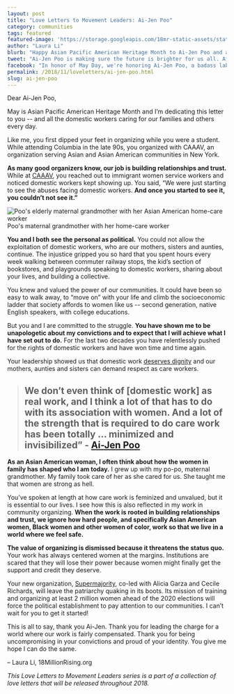 ```yaml
---
layout: post
title: "Love Letters to Movement Leaders: Ai-Jen Poo"
category: communities
tags: featured
featured-image: 'https://storage.googleapis.com/18mr-static-assets/static/images/featured/2019-05-02-aijen.png'
author: "Laura Li"
blurb: "Happy Asian Pacific American Heritage Month to Ai-Jen Poo and all domestic workers caring for our families."
tweet: "Ai-Jen Poo is making sure the future is brighter for us all. After reading this, you'll want to write a love letter to her, too %23LoveLetterstoMovementLeaders %23APAHM"
facebook: "In honor of May Day, we're honoring Ai-Jen Poo, a badass labor organizer, visionary, and fighter"
permalink: /2018/11/loveletters/ai-jen-poo.html
slug: ai-jen-poo
---
```


Dear Ai-Jen Poo,

May is Asian Pacific American Heritage Month and I’m dedicating this letter to you -- and all the domestic workers caring for our families and others every day.

Like me, you first dipped your feet in organizing while you were a student. While attending Columbia in the late 90s, you organized with CAAAV, an organization serving Asian and Asian American communities in New York.

**As many good organizers know, our job is building relationships and trust.** While at [CAAAV](https://caaav.org/), you reached out to immigrant women service workers and noticed domestic workers kept showing up. You said, “We were just starting to see the abuses facing domestic workers. **And once you started to see it, you couldn’t not see it.”**

![Poo's elderly maternal grandmother with her Asian American home-care worker ](https://storage.googleapis.com/18mr-static-assets/static/images/blog/2019-05-02-aijen-grandma.jpg)
Poo's maternal grandmother with her home-care worker

**You and I both see the personal as political.** You could not allow the exploitation of domestic workers, who are our mothers, sisters and aunties, continue. The injustice gripped you so hard that you spent hours every week walking between commuter railway stops, the kid’s section of bookstores, and playgrounds speaking to domestic workers, sharing about your lives, and building a collective.

You knew and valued the power of our communities. It could have been so easy to walk away, to “move on” with your life and climb the socioeconomic ladder that society affords to women like us -- second generation, native English speakers, with college educations.  

But you and I are committed to the struggle. **You have shown me to be unapologetic about my convictions and to expect that I will achieve what I have set out to do.** For the last two decades you have relentlessly pushed for the rights of domestic workers and have won time and time again.

Your leadership showed us that domestic work [deserves dignity](https://www.colorlines.com/articles/ai-jen-poo-elders-and-their-caregivers-deserve-dignity) and our mothers, aunties and sisters can demand respect as care workers.

> ## We don’t even think of [domestic work] as real work, and I think a lot of that has to do with its association with women. And a lot of the strength that is required to do care work has been totally … minimized and invisibilized” - [Ai-Jen Poo](https://www.bustle.com/p/ai-jen-poo-says-these-caregiving-stereotypes-are-harmful-its-time-to-reevaluate-15691540)

**As an Asian American woman, I often think about how the women in family has shaped who I am today.** I grew up with my po-po, maternal grandmother. My family took care of her as she cared for us. She taught me that women are strong as hell.

You’ve spoken at length at how care work is feminized and unvalued, but it is essential to our lives. I see how this is also reflected in my work in community organizing. **When the work is rooted in building relationships and trust, we ignore how hard people, and specifically Asian American women, Black women and other women of color, work so that we live in a world where we feel safe.**

**The value of organizing is dismissed because it threatens the status quo.** Your work has always centered women at the margins. Institutions are scared that they will lose their power because women might finally get the support and credit they deserve.

Your new organization, [Supermajority](https://www.refinery29.com/en-us/2019/04/231036/supermajority-cecile-richards-alicia-garza-ai-jen-poo), co-led with Alicia Garza and Cecile Richards, will leave the patriarchy quaking in its boots. Its mission of training and organizing at least 2 million women ahead of the 2020 elections will force the political establishment to pay attention to our communities. I can’t wait for you to get it started!

This is all to say, thank you Ai-Jen. Thank you for leading the charge for a world where our work is fairly compensated. Thank you for being uncompromising in your convictions and proud of your identity. You give me hope I can do the same.

– Laura Li, 18MillionRising.org

_This Love Letters to Movement Leaders series is a part of a collection of love letters that will be released throughout 2018._
